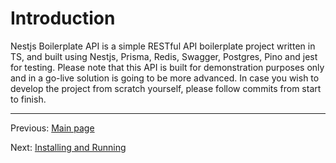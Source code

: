 # Introduction

Nestjs Boilerplate API is a simple RESTful API boilerplate project written in TS, and built using Nestjs, Prisma, Redis, Swagger, Postgres, Pino and jest for testing. Please note that this API is built for demonstration purposes only and in a go-live solution is going to be more advanced. In case you wish to develop the project from scratch yourself, please follow commits from start to finish.

---

Previous: [Main page](readme.md)

Next: [Installing and Running](installation-and-start.md)